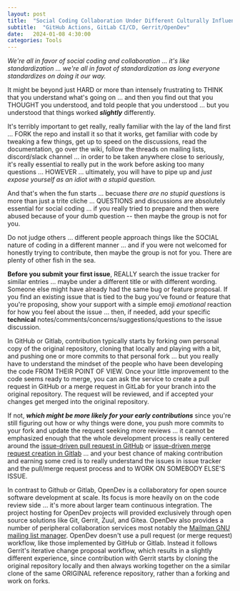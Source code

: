 ```yaml
---
layout: post
title:  "Social Coding Collaboration Under Different Culturally Influenced Workflows"
subtitle:  "GitHub Actions, GitLab CI/CD, Gerrit/OpenDev"
date:   2024-01-08 4:30:00
categories: Tools
---
```



*We're all in favor of social coding and collaboration ... it's like standardization ... we're all in favot of standardization as long everyone standardizes on doing it our way.* 

It might be beyond just HARD or more than intensely frustrating to THINK that you understand what's going on ... and then you find out that you THOUGHT you understood, and told people that you understood ... but you understood that things worked ***slightly*** differently.

It's terribly important to get really, really familiar with the lay of the land first ... FORK the repo and install it so that it works, get familiar with code by tweaking a few things, get up to speed on the discussions, read the documentation, go over the wiki, follow the threads on mailing lists, discord/slack channel ... in order to be taken anywhere close to seriously, it's really essential to really put in the work before asking too many questions ... HOWEVER ... ultimately, you will have to pipe up and *just expose yourself as an idiot with a stupid question.* 

And that's when the fun starts ... becuase *there are no stupid questions* is more than just a trite cliche ... QUESTIONS and discussions are absolutely essential for social coding ... if you really tried to prepare and then were abused because of your dumb question -- then maybe the group is not for you.

Do not judge others ... different people approach things like the SOCIAL nature of coding in a different manner ... and if you were not welcomed for honestly trying to contribute, then maybe the group is not for you. There are plenty of other fish in the sea. 

**Before you submit your first issue**, REALLY search the issue tracker for similar entries ... maybe under a different title or with different wording. Someone else might have already had the same bug or feature proposal. If you find an existing issue that is tied to the bug you've found or feature that you're proposing, show your support with a simple emoji *emotional* reaction for how you feel about the issue ... then, if needed, add your specific **technical** notes/comments/concerns/suggestions/questions to the issue discussion.

In GitHub or Gitlab, contribution typically starts by forking own personal copy of the original repository, cloning that locally and playing with a bit, and pushing one or more commits to that personal fork ... but you really have to understand the mindset of the people who have been developing the code FROM THEIR POINT OF VIEW. Once your little improvement to the code seems ready to merge, you can ask the service to create a pull request in GitHub or a merge request in GitLab for your branch into the original repository. The request will be reviewed, and if accepted your changes get merged into the original repository. 

If not, ***which might be more likely for your early contributions*** since you're still figuring out how or why things were done, you push more commits to your fork and update the request seeking more reviews ... it cannot be emphasized enough that the whole development process is really centered around the [issue-driven pull request in GitHub](https://docs.github.com/en/pull-requests/collaborating-with-pull-requests/proposing-changes-to-your-work-with-pull-requests/about-pull-requests) or [issue-driven merge request creation in Gitlab](https://docs.gitlab.com/ee/user/project/merge_requests/) ... and your best chance of making contribution and earning some cred is to really understand the issues in issue tracker and the pull/merge request process and to WORK ON SOMEBODY ELSE'S ISSUE.

In contrast to Github or Gitlab, OpenDev is a collaboratory for open source software development at scale. Its focus is more heavily on on the code review side ... it's more about larger team continuous integration. The project hosting for OpenDev projects will provided exclusively through open source solutions like Git, Gerrit, Zuul, and Gitea. OpenDev also provides a number of peripheral collaboration services most notably the [Mailman GNU mailing list manager](https://list.org/). OpenDev doesn't use a pull request (or merge request) workflow, like those implemented by GitHub or Gitlab. Instead it follows Gerrit's iterative change proposal workflow, which results in a slightly different experience, since contribution with Gerrit starts by cloning the original repository locally and then always working together on the a similar clone of the same ORIGINAL reference repository, rather than a forking and work on forks. 


